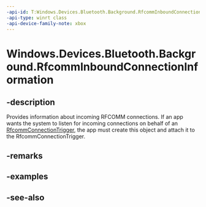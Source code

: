```yaml
---
-api-id: T:Windows.Devices.Bluetooth.Background.RfcommInboundConnectionInformation
-api-type: winrt class
-api-device-family-note: xbox
---
```


<!-- Class syntax.
public class RfcommInboundConnectionInformation : Windows.Devices.Bluetooth.Background.IRfcommInboundConnectionInformation
-->

# Windows.Devices.Bluetooth.Background.RfcommInboundConnectionInformation

## -description
Provides information about incoming RFCOMM connections. If an app wants the system to listen for incoming connections on behalf of an [RfcommConnectionTrigger](../windows.applicationmodel.background/rfcommconnectiontrigger.md), the app must create this object and attach it to the RfcommConnectionTrigger.

## -remarks

## -examples

## -see-also
